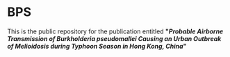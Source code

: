 # BPS

This is the public repository for the publication entitled **"_Probable Airborne Transmission of Burkholderia pseudomallei Causing an Urban Outbreak of Melioidosis during Typhoon Season in Hong Kong, China_"**
